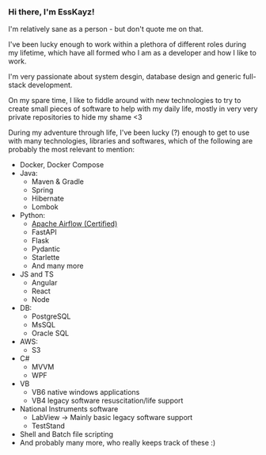### Hi there, I'm EssKayz!

<p>I'm relatively sane as a person - but don't quote me on that.</p>
<p>I've been lucky enough to work within a plethora of different roles during my lifetime, which have all formed who I am as a developer and how I like to work.</p>
<p>I'm very passionate about system desgin, database design and generic full-stack development.</p>
<p>On my spare time, I like to fiddle around with new technologies to try to create small pieces of software to help with my daily life, mostly in very very private repositories to hide my shame <3 </p>

<p>During my adventure through life, I've been lucky (?) enough to get to use with many technologies, libraries and softwares, which of the following are probably the most relevant to mention: </p> 

- Docker, Docker Compose
- Java:
  - Maven & Gradle
  - Spring
  - Hibernate
  - Lombok
- Python:
  - [Apache Airflow (Certified)](https://www.credly.com/badges/1f7fdac2-a5f9-4be2-96c9-3233eafcf02c/public_url)
  - FastAPI
  - Flask
  - Pydantic
  - Starlette
  - And many more
- JS and TS
  - Angular
  - React
  - Node
- DB:
  - PostgreSQL
  - MsSQL
  - Oracle SQL
- AWS:
  - S3
- C#
  - MVVM
  - WPF
- VB
  - VB6 native windows applications
  - VB4 legacy software resuscitation/life support
- National Instruments software
  - LabView -> Mainly basic legacy software support
  - TestStand
- Shell and Batch file scripting
- And probably many more, who really keeps track of these :)

